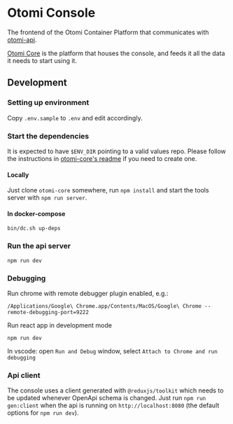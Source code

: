 # Otomi Console

The frontend of the Otomi Container Platform that communicates with [otomi-api](https://github.com/redkubes/otomi-api).

[Otomi Core](https://github.com/redkubes/otomi-core) is the platform that houses the console, and feeds it all the data it needs to start using it.

## Development

### Setting up environment

Copy `.env.sample` to `.env` and edit accordingly.

### Start the dependencies

It is expected to have `$ENV_DIR` pointing to a valid values repo. Please follow the instructions in [otomi-core's readme]() if you need to create one.

#### Locally

Just clone `otomi-core` somewhere, run `npm install` and start the tools server with `npm run server`.

#### In docker-compose

```
bin/dc.sh up-deps
```

### Run the api server

```
npm run dev
```

### Debugging

Run chrome with remote debugger plugin enabled, e.g.:

```
/Applications/Google\ Chrome.app/Contents/MacOS/Google\ Chrome --remote-debugging-port=9222
```

Run react app in development mode

```
npm run dev
```

In vscode: open `Run and Debug` window, select `Attach to Chrome and run debugging`

### Api client

The console uses a client generated with `@reduxjs/toolkit` which needs to be updated whenever OpenApi schema is changed. Just run `npm run gen:client` when the api is running on `http://localhost:8080` (the default options for `npm run dev`).
